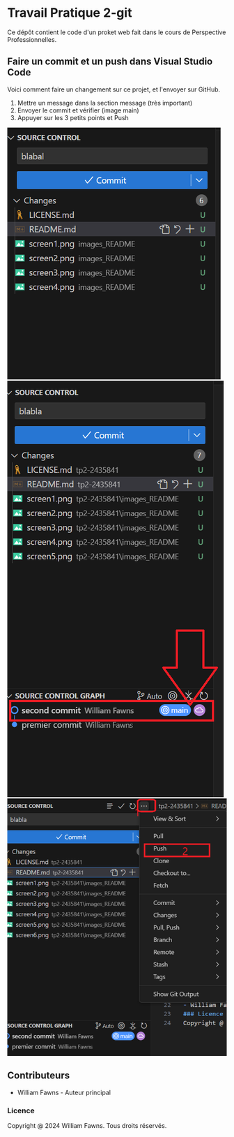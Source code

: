 # Travail Pratique 2-git

Ce dépôt contient le code d'un proket web fait dans le cours de Perspective Professionnelles.
## Faire un commit et un push dans Visual Studio Code
Voici comment faire un changement sur ce projet, et l'envoyer sur GitHub.
1. Mettre un message dans la section message (très important)
2. Envoyer le commit et vérifier (image main)
3. Appuyer sur les 3 petits points et Push 

![Screen1](images_README/screen5.png)
![Screen2](images_README/screen6.png)
![Screen3](images_README/screen7.png)

## Contributeurs
- William Fawns - Auteur principal 
### Licence
Copyright @ 2024 William Fawns. Tous droits réservés.
